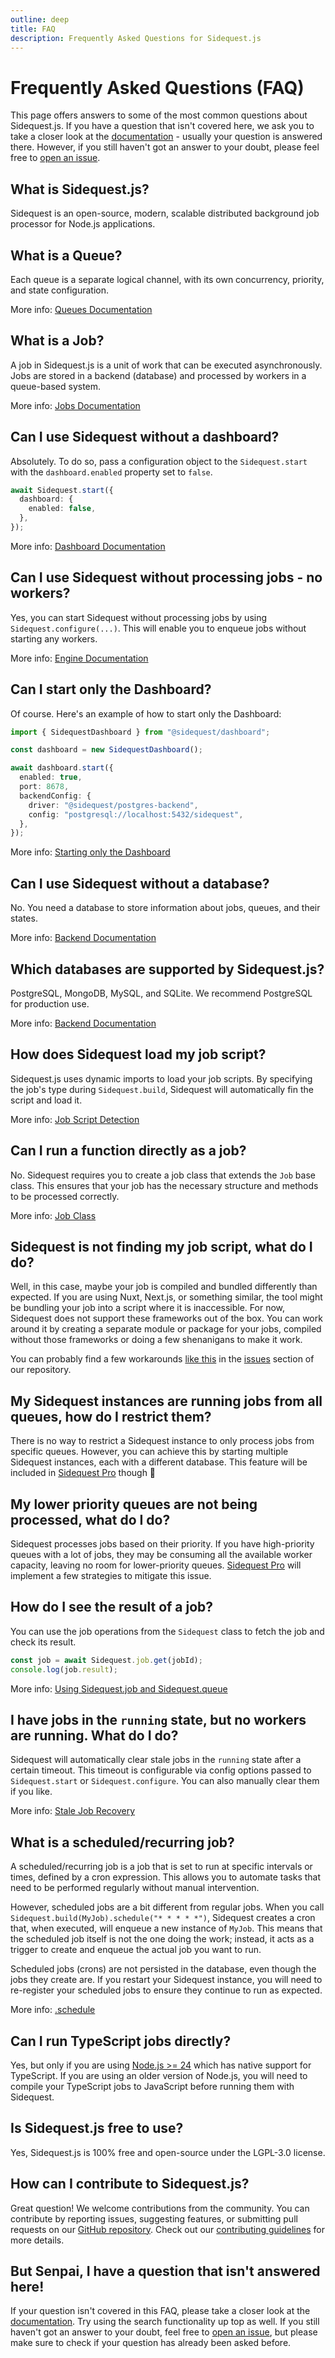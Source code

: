 ```yaml
---
outline: deep
title: FAQ
description: Frequently Asked Questions for Sidequest.js
---
```


# Frequently Asked Questions (FAQ)

This page offers answers to some of the most common questions about Sidequest.js. If you have a question that isn't covered here, we ask you to take a closer look at the [documentation](/overview) - usually your question is answered there. However, if you still haven't got an answer to your doubt, please feel free to [open an issue](https://github.com/sidequestjs/sidequest/issues).

## What is Sidequest.js?

Sidequest is an open-source, modern, scalable distributed background job processor for Node.js applications.

## What is a Queue?

Each queue is a separate logical channel, with its own concurrency, priority, and state configuration.

More info: [Queues Documentation](/queues)

## What is a Job?

A job in Sidequest.js is a unit of work that can be executed asynchronously. Jobs are stored in a backend (database) and processed by workers in a queue-based system.

More info: [Jobs Documentation](/jobs)

## Can I use Sidequest without a dashboard?

Absolutely. To do so, pass a configuration object to the `Sidequest.start` with the `dashboard.enabled` property set to `false`.

```typescript
await Sidequest.start({
  dashboard: {
    enabled: false,
  },
});
```

More info: [Dashboard Documentation](/dashboard)

## Can I use Sidequest without processing jobs - no workers?

Yes, you can start Sidequest without processing jobs by using `Sidequest.configure(...)`. This will enable you to enqueue jobs without starting any workers.

More info: [Engine Documentation](/engine)

## Can I start only the Dashboard?

Of course. Here's an example of how to start only the Dashboard:

```typescript
import { SidequestDashboard } from "@sidequest/dashboard";

const dashboard = new SidequestDashboard();

await dashboard.start({
  enabled: true,
  port: 8678,
  backendConfig: {
    driver: "@sidequest/postgres-backend",
    config: "postgresql://localhost:5432/sidequest",
  },
});
```

More info: [Starting only the Dashboard](/dashboard#starting-only-the-dashboard)

## Can I use Sidequest without a database?

No. You need a database to store information about jobs, queues, and their states.

More info: [Backend Documentation](/engine/backends)

## Which databases are supported by Sidequest.js?

PostgreSQL, MongoDB, MySQL, and SQLite. We recommend PostgreSQL for production use.

More info: [Backend Documentation](/engine/backends)

## How does Sidequest load my job script?

Sidequest.js uses dynamic imports to load your job scripts. By specifying the job's type during `Sidequest.build`, Sidequest will automatically fin the script and load it.

More info: [Job Script Detection](/jobs/class#job-script-detection)

## Can I run a function directly as a job?

No. Sidequest requires you to create a job class that extends the `Job` base class. This ensures that your job has the necessary structure and methods to be processed correctly.

More info: [Job Class](/jobs/class)

## Sidequest is not finding my job script, what do I do?

Well, in this case, maybe your job is compiled and bundled differently than expected. If you are using Nuxt, Next.js, or something similar, the tool might be bundling your job into a script where it is inaccessible. For now, Sidequest does not support these frameworks out of the box. You can work around it by creating a separate module or package for your jobs, compiled without those frameworks or doing a few shenanigans to make it work.

You can probably find a few workarounds [like this](https://github.com/sidequestjs/sidequest/issues/86) in the [issues](https://github.com/sidequestjs/sidequest/issues) section of our repository.

## My Sidequest instances are running jobs from all queues, how do I restrict them?

There is no way to restrict a Sidequest instance to only process jobs from specific queues. However, you can achieve this by starting multiple Sidequest instances, each with a different database. This feature will be included in [Sidequest Pro](https://sidequestjs.com/plans/) though 🙂

## My lower priority queues are not being processed, what do I do?

Sidequest processes jobs based on their priority. If you have high-priority queues with a lot of jobs, they may be consuming all the available worker capacity, leaving no room for lower-priority queues. [Sidequest Pro](https://sidequestjs.com/plans/) will implement a few strategies to mitigate this issue.

## How do I see the result of a job?

You can use the job operations from the `Sidequest` class to fetch the job and check its result.

```typescript
const job = await Sidequest.job.get(jobId);
console.log(job.result);
```

More info: [Using Sidequest.job and Sidequest.queue](/engine/#using-sidequest-job-and-sidequest-queue)

## I have jobs in the `running` state, but no workers are running. What do I do?

Sidequest will automatically clear stale jobs in the `running` state after a certain timeout. This timeout is configurable via config options passed to `Sidequest.start` or `Sidequest.configure`. You can also manually clear them if you like.

More info: [Stale Job Recovery](/engine/graceful-shutdown#stale-job-recovery)

## What is a scheduled/recurring job?

A scheduled/recurring job is a job that is set to run at specific intervals or times, defined by a cron expression. This allows you to automate tasks that need to be performed regularly without manual intervention.

However, scheduled jobs are a bit different from regular jobs. When you call `Sidequest.build(MyJob).schedule("* * * * *")`, Sidequest creates a cron that, when executed, will enqueue a new instance of `MyJob`. This means that the scheduled job itself is not the one doing the work; instead, it acts as a trigger to create and enqueue the actual job you want to run.

Scheduled jobs (crons) are not persisted in the database, even though the jobs they create are. If you restart your Sidequest instance, you will need to re-register your scheduled jobs to ensure they continue to run as expected.

More info: [.schedule](/engine/enqueue#schedule-cronexpression-string-args-unknown)

## Can I run TypeScript jobs directly?

Yes, but only if you are using [Node.js >= 24](https://nodejs.org/api/typescript.html#modules-typescript) which has native support for TypeScript. If you are using an older version of Node.js, you will need to compile your TypeScript jobs to JavaScript before running them with Sidequest.

## Is Sidequest.js free to use?

Yes, Sidequest.js is 100% free and open-source under the LGPL-3.0 license.

## How can I contribute to Sidequest.js?

Great question! We welcome contributions from the community. You can contribute by reporting issues, suggesting features, or submitting pull requests on our [GitHub repository](https://github.com/sidequestjs/sidequest). Check out our [contributing guidelines](https://github.com/sidequestjs/sidequest/blob/master/CONTRIBUTING.md) for more details.

## But Senpai, I have a question that isn't answered here!

If your question isn't covered in this FAQ, please take a closer look at the [documentation](/overview). Try using the search functionality up top as well. If you still haven't got an answer to your doubt, feel free to [open an issue](https://github.com/sidequestjs/sidequest/issues), but please make sure to check if your question has already been asked before.
